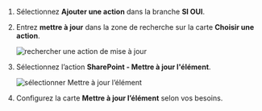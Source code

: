 1. Sélectionnez **Ajouter une action** dans la branche **SI OUI**.
2. Entrez **mettre à jour** dans la zone de recherche sur la carte **Choisir une action**.
   
    ![rechercher une action de mise à jour](includes/media/modern-approvals/search-update-item.png)
3. Sélectionnez l’action **SharePoint - Mettre à jour l'élément**.
   
    ![sélectionner Mettre à jour l’élément](includes/media/modern-approvals/select-update-item-yes.png)
4. Configurez la carte **Mettre à jour l’élément** selon vos besoins.

